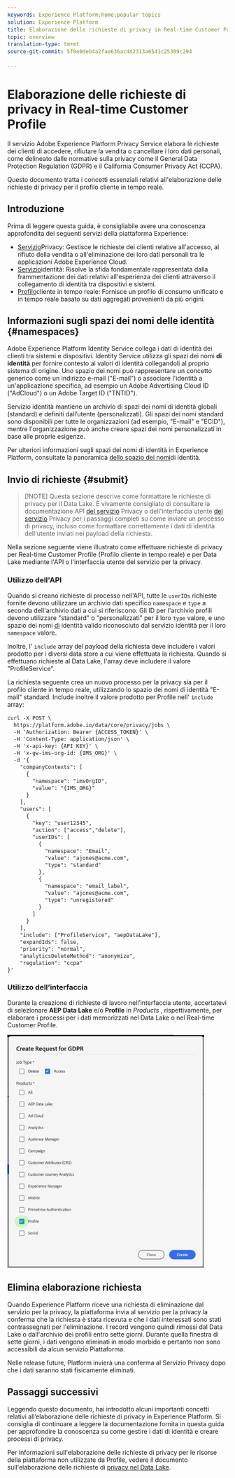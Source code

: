 ```yaml
---
keywords: Experience Platform;home;popular topics
solution: Experience Platform
title: Elaborazione delle richieste di privacy in Real-time Customer Profile
topic: overview
translation-type: tm+mt
source-git-commit: 5f0e0deb4a2fae636ac4d2313a6541c25309c294

---
```



# Elaborazione delle richieste di privacy in Real-time Customer Profile

Il servizio Adobe Experience Platform Privacy Service elabora le richieste dei clienti di accedere, rifiutare la vendita o cancellare i loro dati personali, come delineato dalle normative sulla privacy come il General Data Protection Regulation (GDPR) e il California Consumer Privacy Act (CCPA).

Questo documento tratta i concetti essenziali relativi all&#39;elaborazione delle richieste di privacy per il profilo cliente in tempo reale.

## Introduzione

Prima di leggere questa guida, è consigliabile avere una conoscenza approfondita dei seguenti servizi della piattaforma Experience:

* [Servizio](home.md)Privacy: Gestisce le richieste dei clienti relative all&#39;accesso, al rifiuto della vendita o all&#39;eliminazione dei loro dati personali tra le applicazioni Adobe Experience Cloud.
* [Servizio](../identity-service/home.md)identità: Risolve la sfida fondamentale rappresentata dalla frammentazione dei dati relativi all&#39;esperienza dei clienti attraverso il collegamento di identità tra dispositivi e sistemi.
* [Profilo](../profile/home.md)cliente in tempo reale: Fornisce un profilo di consumo unificato e in tempo reale basato su dati aggregati provenienti da più origini.

## Informazioni sugli spazi dei nomi delle identità {#namespaces}

Adobe Experience Platform Identity Service collega i dati di identità dei clienti tra sistemi e dispositivi. Identity Service utilizza gli spazi dei nomi **di identità** per fornire contesto ai valori di identità collegandoli al proprio sistema di origine. Uno spazio dei nomi può rappresentare un concetto generico come un indirizzo e-mail (&quot;E-mail&quot;) o associare l&#39;identità a un&#39;applicazione specifica, ad esempio un Adobe Advertising Cloud ID (&quot;AdCloud&quot;) o un Adobe Target ID (&quot;TNTID&quot;).

Servizio identità mantiene un archivio di spazi dei nomi di identità globali (standard) e definiti dall’utente (personalizzati). Gli spazi dei nomi standard sono disponibili per tutte le organizzazioni (ad esempio, &quot;E-mail&quot; e &quot;ECID&quot;), mentre l&#39;organizzazione può anche creare spazi dei nomi personalizzati in base alle proprie esigenze.

Per ulteriori informazioni sugli spazi dei nomi di identità in Experience Platform, consultate la panoramica [dello spazio dei nomi](../identity-service/namespaces.md)di identità.

## Invio di richieste {#submit}

>[!NOTE] Questa sezione descrive come formattare le richieste di privacy per il Data Lake. È vivamente consigliato di consultare la documentazione API [del servizio](../privacy-service/api/getting-started.md) Privacy o dell&#39;interfaccia utente [del servizio](../privacy-service/ui/overview.md) Privacy per i passaggi completi su come inviare un processo di privacy, incluso come formattare correttamente i dati di identità dell&#39;utente inviati nei payload della richiesta.

Nella sezione seguente viene illustrato come effettuare richieste di privacy per Real-time Customer Profile (Profilo cliente in tempo reale) e per Data Lake mediante l&#39;API o l&#39;interfaccia utente del servizio per la privacy.

### Utilizzo dell&#39;API

Quando si creano richieste di processo nell&#39;API, tutte le `userIDs` richieste fornite devono utilizzare un archivio dati specifico `namespace` e `type` a seconda dell&#39;archivio dati a cui si riferiscono. Gli ID per l&#39;archivio profili devono utilizzare &quot;standard&quot; o &quot;personalizzati&quot; per il loro `type` valore, e uno spazio dei nomi [di](#namespaces) identità valido riconosciuto dal servizio identità per il loro `namespace` valore.


Inoltre, l&#39; `include` array del payload della richiesta deve includere i valori prodotto per i diversi data store a cui viene effettuata la richiesta. Quando si effettuano richieste al Data Lake, l&#39;array deve includere il valore &quot;ProfileService&quot;.

La richiesta seguente crea un nuovo processo per la privacy sia per il profilo cliente in tempo reale, utilizzando lo spazio dei nomi di identità &quot;E-mail&quot; standard. Include inoltre il valore prodotto per Profile nell&#39; `include` array:

```shell
curl -X POST \
  https://platform.adobe.io/data/core/privacy/jobs \
  -H 'Authorization: Bearer {ACCESS_TOKEN}' \
  -H 'Content-Type: application/json' \
  -H 'x-api-key: {API_KEY}' \
  -H 'x-gw-ims-org-id: {IMS_ORG}' \
  -d '{
    "companyContexts": [
      {
        "namespace": "imsOrgID",
        "value": "{IMS_ORG}"
      }
    ],
    "users": [
      {
        "key": "user12345",
        "action": ["access","delete"],
        "userIDs": [
          {
            "namespace": "Email",
            "value": "ajones@acme.com",
            "type": "standard"
          },
          {
            "namespace": "email_label",
            "value": "ajones@acme.com",
            "type": "unregistered"
          }
        ]
      }
    ],
    "include": ["ProfileService", "aepDataLake"],
    "expandIds": false,
    "priority": "normal",
    "analyticsDeleteMethod": "anonymize",
    "regulation": "ccpa"
}'
```

### Utilizzo dell’interfaccia

Durante la creazione di richieste di lavoro nell’interfaccia utente, accertatevi di selezionare **AEP Data Lake** e/o **Profile** in _Products_ , rispettivamente, per elaborare i processi per i dati memorizzati nel Data Lake o nel Real-time Customer Profile.

<img src="images/privacy/product-value.png" width="450"><br>

## Elimina elaborazione richiesta

Quando Experience Platform riceve una richiesta di eliminazione dal servizio per la privacy, la piattaforma invia al servizio per la privacy la conferma che la richiesta è stata ricevuta e che i dati interessati sono stati contrassegnati per l&#39;eliminazione. I record vengono quindi rimossi dal Data Lake o dall&#39;archivio dei profili entro sette giorni. Durante quella finestra di sette giorni, i dati vengono eliminati in modo morbido e pertanto non sono accessibili da alcun servizio Piattaforma.

Nelle release future, Platform invierà una conferma al Servizio Privacy dopo che i dati saranno stati fisicamente eliminati.

## Passaggi successivi

Leggendo questo documento, hai introdotto alcuni importanti concetti relativi all’elaborazione delle richieste di privacy in Experience Platform. Si consiglia di continuare a leggere la documentazione fornita in questa guida per approfondire la conoscenza su come gestire i dati di identità e creare processi di privacy.

Per informazioni sull&#39;elaborazione delle richieste di privacy per le risorse della piattaforma non utilizzate da Profile, vedere il documento sull&#39;elaborazione delle richieste di [privacy nel Data Lake](../catalog/privacy.md).